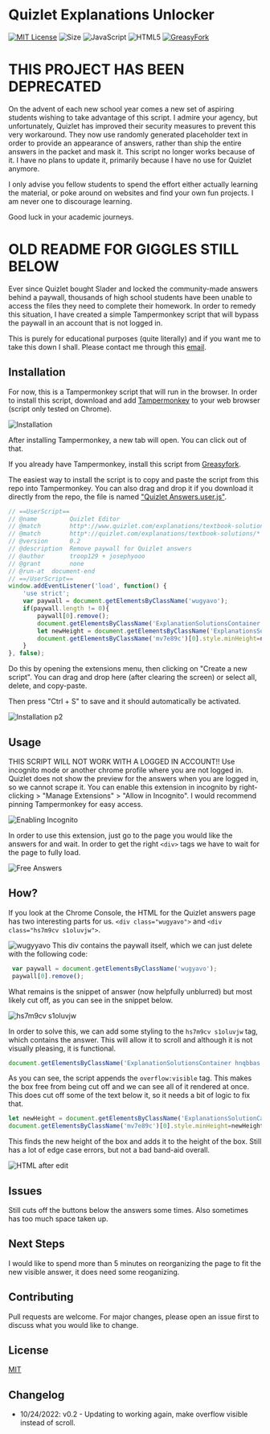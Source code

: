 # Quizlet Explanations Unlocker

[![MIT License](https://img.shields.io/apm/l/atomic-design-ui.svg?style=for-the-badge)](https://github.com/troop129/QuizletAnswers/blob/master/LICENSE)
![Size](https://img.shields.io/github/languages/code-size/troop129/QuizletAnswers?style=for-the-badge)
![JavaScript](https://img.shields.io/badge/javascript-%23323330.svg?style=for-the-badge&logo=javascript&logoColor=%23F7DF1E)
![HTML5](https://img.shields.io/badge/html5-%23E34F26.svg?style=for-the-badge&logo=html5&logoColor=white)
[![GreasyFork](https://img.shields.io/badge/Install-Greasy%20Fork-red?style=for-the-badge)](https://greasyfork.org/en/scripts/438663-quizlet-explanations-unlocker)

# THIS PROJECT HAS BEEN DEPRECATED
On the advent of each new school year comes a new set of aspiring students wishing to take advantage of this script. I admire your agency, but unfortunately, Quizlet has improved their security measures to prevent this very workaround. They now use randomly generated placeholder text in order to provide an appearance of answers, rather than ship the entire answers in the packet and mask it. This script no longer works because of it. I have no plans to update it, primarily because I have no use for Quizlet anymore. 

I only advise you fellow students to spend the effort either actually learning the material, or poke around on websites and find your own fun projects. I am never one to discourage learning.

Good luck in your academic journeys.


# OLD README FOR GIGGLES STILL BELOW

Ever since Quizlet bought Slader and locked the community-made answers behind a paywall, thousands of high school students have been unable to access the files they need to complete their homework. In order to remedy this situation, I have created a simple Tampermonkey script that will bypass the paywall in an account that is not logged in.

This is purely for educational purposes (quite literally) and if you want me to take this down I shall. Please contact me through this [email](mailto://quizletscraper@gmail.com). 

## Installation

For now, this is a Tampermonkey script that will run in the browser. In order to install this script, download and add [Tampermonkey](https://chrome.google.com/webstore/detail/tampermonkey/dhdgffkkebhmkfjojejmpbldmpobfkfo?hl=en) to your web browser (script only tested on Chrome).

![Installation](https://i.imgur.com/53oY3vt.gif)

After installing Tampermonkey, a new tab will open. You can click out of that. 

If you already have Tampermonkey, install this script from [Greasyfork](https://greasyfork.org/en/scripts/438663-quizlet-explanations-unlocker).

The easiest way to install the script is to copy and paste the script from this repo into Tampermonkey. You can also drag and drop it if you download it directly from the repo, the file is named ["Quizlet Answers.user.js"](https://github.com/troop129/QuizletAnswers/blob/main/Quizlet%20Editor.user.js). 

```javascript
// ==UserScript==
// @name         Quizlet Editor
// @match        http*://www.quizlet.com/explanations/textbook-solutions/*
// @match        http*://quizlet.com/explanations/textbook-solutions/*
// @version      0.2
// @description  Remove paywall for Quizlet answers
// @author       troop129 + josephyooo
// @grant        none
// @run-at  document-end
// ==/UserScript==
window.addEventListener('load', function() {
    'use strict';
    var paywall = document.getElementsByClassName('wugyavo');
    if(paywall.length != 0){
        paywall[0].remove();
        document.getElementsByClassName('ExplanationSolutionsContainer hnqbbas s1oluvjw')[0].style.overflow="visible";
        let newHeight = document.getElementsByClassName('ExplanationsSolutionCard c5ngj6s')[0].offsetHeight;
        document.getElementsByClassName('mv7e89c')[0].style.minHeight=newHeight+"px";
    }
}, false);
```

Do this by opening the extensions menu, then clicking on "Create a new script". You can drag and drop here (after clearing the screen) or select all, delete, and copy-paste. 

Then press "Ctrl + S" to save and it should automatically be activated.


![Installation p2](https://i.imgur.com/XljMDto.gif)

## Usage
THIS SCRIPT WILL NOT WORK WITH A LOGGED IN ACCOUNT!! Use incognito mode or another chrome profile where you are not logged in. Quizlet does not show the preview for the answers when you are logged in, so we cannot scrape it. You can enable this extension in incognito by right-clicking > "Manage Extensions" > "Allow in Incognito". I would recommend pinning Tampermonkey for easy access.

![Enabling Incognito](https://i.imgur.com/h5FcT9p.gif)

In order to use this extension, just go to the page you would like the answers for and wait. In order to get the right `<div>` tags we have to wait for the page to fully load. 

![Free Answers](https://i.imgur.com/mXzytpp.gif)

## How?
If you look at the Chrome Console, the HTML for the Quizlet answers page has two interesting parts for us. `<div class="wugyavo">` and `<div class="hs7m9cv s1oluvjw">`.

![wugyyavo](https://i.imgur.com/Aph6fbf.png)
This div contains the paywall itself, which we can just delete with the following code:
```javascript
 var paywall = document.getElementsByClassName('wugyavo');
 paywall[0].remove();
```
What remains is the snippet of answer (now helpfully unblurred) but most likely cut off, as you can see in the snippet below. 

![hs7m9cv s1oluvjw](https://i.imgur.com/vDlbva8.png)

In order to solve this, we can add some styling to the `hs7m9cv s1oluvjw` tag, which contains the answer. This will allow it to scroll and although it is not visually pleasing, it is functional.
```javascript
document.getElementsByClassName('ExplanationSolutionsContainer hnqbbas s1oluvjw')[0].style.overflow="visible";
```
As you can see, the script appends the `overflow:visible` tag. This makes the box free from being cut off and we can see all of it rendered at once. This does cut off some of the text below it, so it needs a bit of logic to fix that.
```javascript
let newHeight = document.getElementsByClassName('ExplanationsSolutionCard c5ngj6s')[0].offsetHeight;
document.getElementsByClassName('mv7e89c')[0].style.minHeight=newHeight+"px";
```
This finds the new height of the box and adds it to the height of the box. Still has a lot of edge case errors, but not a bad band-aid overall.

![HTML after edit](https://i.imgur.com/064JBUU.png)

## Issues
Still cuts off the buttons below the answers some times. Also sometimes has too much space taken up.

## Next Steps
I would like to spend more than 5 minutes on reorganizing the page to fit the new visible answer, it does need some reoganizing.

## Contributing
Pull requests are welcome. For major changes, please open an issue first to discuss what you would like to change.

## License
[MIT](https://github.com/troop129/QuizletAnswers/blob/main/LICENSE)

## Changelog
- 10/24/2022: v0.2 - Updating to working again, make overflow visible instead of scroll.
